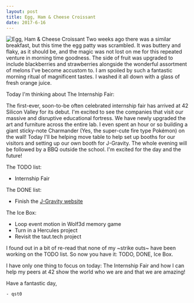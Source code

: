 ```yaml
---
layout: post
title: Egg, Ham & Cheese Croissant
date: 2017-6-16
---
```

![Egg, Ham & Cheese Croissant](http://cerealize.me/images/2017-6-16.jpg)
Two weeks ago there was a similar breakfast, but this time the egg patty was scrambled. It was buttery and flaky, as it should be, and the magic was not lost on me for this repeated venture in morning time goodness. The side of fruit was upgraded to include blackberries and strawberries alongside the wonderful assortment of melons I've become accustom to. I am spoiled by such a fantastic morning ritual of magnificent tastes. I washed it all down with a glass of fresh orange juice.

Today I'm thinking about The Internship Fair:

The first-ever, soon-to-be often celebrated internship fair has arrived at 42 Silicon Valley for its debut. I'm excited to see the companies that visit our massive and disruptive educational fortress. We have newly upgraded the art and furniture across the entire lab. I even spent an hour or so building a giant sticky-note Charmander (Yes, the super-cute fire type Pokémon) on the wall! Today I'll be helping move table to help set up booths for our visitors and setting up our own booth for J-Gravity. The whole evening will be followed by a BBQ outside the school. I'm excited for the day and the future!

The TODO list:
* Internship Fair

The DONE list:
* Finish the [J-Gravity website](https://jgravity.42.us.org)

The Ice Box:
* Loop event motion in Wolf3d memory game
* Turn in a Hercules project
* Revisit the taut.tech project

I found out in a bit of re-read that none of my ~strike outs~ have been working on the TODO list. So now you have it: TODO, DONE, Ice Box.

I have only one thing to focus on today: The Internship Fair and how I can help my peers at 42 show the world who we are and that we are amazing!

Have a fantastic day,

`- qst0`

